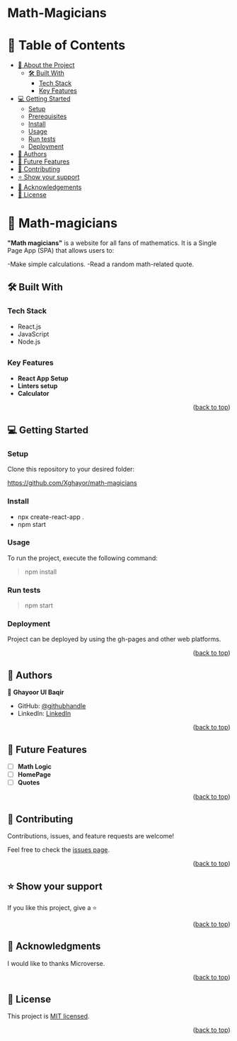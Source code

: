 # Math-Magicians
<a name="readme-top"></a>

<!-- TABLE OF CONTENTS -->

# 📗 Table of Contents

- [📖 About the Project](#about-project)
  - [🛠 Built With](#built-with)
    - [Tech Stack](#tech-stack)
    - [Key Features](#key-features)
- [💻 Getting Started](#getting-started)
  - [Setup](#setup)
  - [Prerequisites](#prerequisites)
  - [Install](#install)
  - [Usage](#usage)
  - [Run tests](#run-tests)
  - [Deployment](#deployment)
- [👥 Authors](#authors)
- [🔭 Future Features](#future-features)
- [🤝 Contributing](#contributing)
- [⭐️ Show your support](#support)
- [🙏 Acknowledgements](#acknowledgements)
- [📝 License](#license)

<!-- PROJECT DESCRIPTION -->

# 📖 Math-magicians <a name="about-project"></a>

**"Math magicians"** is a website for all fans of mathematics. It is a Single Page App (SPA) that allows users to:

-Make simple calculations.
-Read a random math-related quote.

## 🛠 Built With <a name="built-with"></a>

### Tech Stack <a name="tech-stack"></a>
<ul>
    <li>React.js</li>
    <li>JavaScript</li>
    <li>Node.js</li>
</ul>

##

<!-- Features -->

### Key Features <a name="key-features"></a>

- **React App Setup**
- **Linters setup**
- **Calculator**



<p align="right">(<a href="#readme-top">back to top</a>)</p>

<!-- GETTING STARTED -->

## 💻 Getting Started <a name="getting-started"></a>

### Setup

Clone this repository to your desired folder:

https://github.com/Xghayor/math-magicians

### Install

<ul>
   <li>npx create-react-app . </li>
   <li>npm start</li>
</ul>

### Usage

To run the project, execute the following command:

> npm install

### Run tests

> npm start

### Deployment

Project can be deployed by using the gh-pages and other web platforms.

<p align="right">(<a href="#readme-top">back to top</a>)</p>

<!-- AUTHORS -->

## 👥 Authors <a name="authors"></a>

👤 **Ghayoor Ul Baqir**

- GitHub: [@githubhandle](https://github.com/Xghayor)
- LinkedIn: [LinkedIn](https://www.linkedin.com/in/ghayoor-ul-baqir/)

<p align="right">(<a href="#readme-top">back to top</a>)</p>

<!-- FUTURE FEATURES -->

## 🔭 Future Features <a name="future-features"></a>

- [ ] **Math Logic**
- [ ]  **HomePage**
- [ ]  **Quotes**

<p align="right">(<a href="#readme-top">back to top</a>)</p>

<!-- CONTRIBUTING -->

## 🤝 Contributing <a name="contributing"></a>

Contributions, issues, and feature requests are welcome!

Feel free to check the [issues page](https://github.com/Xghayor/Math-Magicians/issues).

<p align="right">(<a href="#readme-top">back to top</a>)</p>

<!-- SUPPORT -->

## ⭐️ Show your support <a name="support"></a>

If you like this project, give a ⭐️

<p align="right">(<a href="#readme-top">back to top</a>)</p>

<!-- ACKNOWLEDGEMENTS -->

## 🙏 Acknowledgments <a name="acknowledgements"></a>

I would like to thanks Microverse.

<p align="right">(<a href="#readme-top">back to top</a>)</p>

<!-- LICENSE -->

## 📝 License <a name="license"></a>


This project is [MIT licensed](https://github.com/Xghayor/Math-Magicians/blob/development/LISENSE).



<p align="right">(<a href="#readme-top">back to top</a>)</p>
